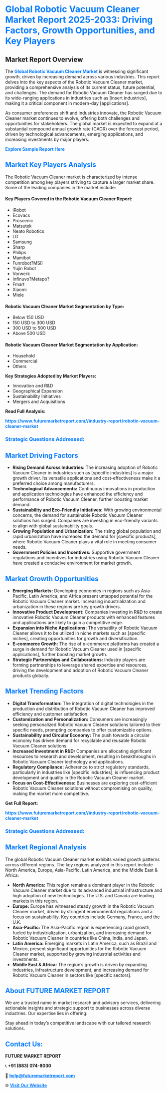 <h1 style="color: #007BFF;">Global Robotic Vacuum Cleaner Market Report 2025-2033: Driving Factors, Growth Opportunities, and Key Players</h1>

<section id="overview">
<h2>Market Report Overview</h2>
<p>The <a href="https://www.futuremarketreport.com//industry-report/robotic-vacuum-cleaner-market" style="color: #007BFF; text-decoration: none;"><strong>Global Robotic Vacuum Cleaner Market</strong></a> is witnessing significant growth, driven by increasing demand across various industries. This report delves into the key aspects of the Robotic Vacuum Cleaner market, providing a comprehensive analysis of its current status, future potential, and challenges. The demand for Robotic Vacuum Cleaner has surged due to its wide-ranging applications in industries such as [insert industries], making it a critical component in modern-day [applications].</p>
<p>As consumer preferences shift and industries innovate, the Robotic Vacuum Cleaner market continues to evolve, offering both challenges and opportunities for stakeholders. The global market is expected to expand at a substantial compound annual growth rate (CAGR) over the forecast period, driven by technological advancements, emerging applications, and increasing investments by major players.</p>
</section>

<section id="overview">
<p><a href="https://www.futuremarketreport.com//request-sample/reportId=61032" style="color: #007BFF; text-decoration: none;"><strong>Explore Sample Report Here</strong></a></p>
</section>

<section id="key-players">
<h2 style="color: #007BFF;">Market Key Players Analysis</h2>
<p>The Robotic Vacuum Cleaner market is characterized by intense competition among key players striving to capture a larger market share. Some of the leading companies in the market include:</p>
<h4>Key Players Covered in the Robotic Vacuum Cleaner Report:</h4>
<ul><li>iRobot</li><li>Ecovacs</li><li>Proscenic</li><li>Matsutek</li><li>Neato Robotics</li><li>LG</li><li>Samsung</li><li>Sharp</li><li>Philips</li><li>Mamibot</li><li>Funrobot?MSI)</li><li>Yujin Robot</li><li>Vorwerk</li><li>Infinuvo?Metapo?</li><li>Fmart</li><li>Xiaomi</li><li>Miele</li></ul>
<h4>Robotic Vacuum Cleaner Market Segmentation by Type:</h4>
<ul><li>Below 150 USD</li><li>150 USD to 300 USD</li><li>300 USD to 500 USD</li><li>Above 500 USD</li></ul>

<h4>Robotic Vacuum Cleaner Market Segmentation by Application:</h4>
<ul><li>Household</li><li>Commercial</li><li>Others</li></ul>
<p><strong>Key Strategies Adopted by Market Players:</strong></p>
<ul>
<li>Innovation and R&D</li>
<li>Geographical Expansion</li>
<li>Sustainability Initiatives</li>
<li>Mergers and Acquisitions</li>
</ul>
</section>

<section>
<p><strong>Read Full Analysis: </strong></p><a href="https://www.futuremarketreport.com//industry-report/robotic-vacuum-cleaner-market" style="color: #007BFF; text-decoration: none;"><strong>https://www.futuremarketreport.com//industry-report/robotic-vacuum-cleaner-market</strong></a>
<h3 style="color: #007BFF;">Strategic Questions Addressed:</h3>
</section>

<section id="driving-factors">
<h2 style="color: #007BFF;">Market Driving Factors</h2>
<ul>
<li><strong>Rising Demand Across Industries:</strong> The increasing adoption of Robotic Vacuum Cleaner in industries such as [specific industries] is a major growth driver. Its versatile applications and cost-effectiveness make it a preferred choice among manufacturers.</li>
<li><strong>Technological Advancements:</strong> Continuous innovations in production and application technologies have enhanced the efficiency and performance of Robotic Vacuum Cleaner, further boosting market demand.</li>
<li><strong>Sustainability and Eco-Friendly Initiatives:</strong> With growing environmental concerns, the demand for sustainable Robotic Vacuum Cleaner solutions has surged. Companies are investing in eco-friendly variants to align with global sustainability goals.</li>
<li><strong>Growing Population and Urbanization:</strong> The rising global population and rapid urbanization have increased the demand for [specific products], where Robotic Vacuum Cleaner plays a vital role in meeting consumer needs.</li>
<li><strong>Government Policies and Incentives:</strong> Supportive government regulations and incentives for industries using Robotic Vacuum Cleaner have created a conducive environment for market growth.</li>
</ul>
</section>

<section id="growth-opportunities">
<h2 style="color: #007BFF;">Market Growth Opportunities</h2>
<ul>
<li><strong>Emerging Markets:</strong> Developing economies in regions such as Asia-Pacific, Latin America, and Africa present untapped potential for the Robotic Vacuum Cleaner market. Increasing industrialization and urbanization in these regions are key growth drivers.</li>
<li><strong>Innovative Product Development:</strong> Companies investing in R&D to create innovative Robotic Vacuum Cleaner products with enhanced features and applications are likely to gain a competitive edge.</li>
<li><strong>Expansion into Niche Applications:</strong> The versatility of Robotic Vacuum Cleaner allows it to be utilized in niche markets such as [specific niches], creating opportunities for growth and diversification.</li>
<li><strong>E-commerce Growth:</strong> The rise of e-commerce platforms has created a surge in demand for Robotic Vacuum Cleaner used in [specific applications], further boosting market growth.</li>
<li><strong>Strategic Partnerships and Collaborations:</strong> Industry players are forming partnerships to leverage shared expertise and resources, driving the development and adoption of Robotic Vacuum Cleaner products globally.</li>
</ul>
</section>

<section id="trending-factors">
<h2 style="color: #007BFF;">Market Trending Factors</h2>
<ul>
<li><strong>Digital Transformation:</strong> The integration of digital technologies in the production and distribution of Robotic Vacuum Cleaner has improved efficiency and customer satisfaction.</li>
<li><strong>Customization and Personalization:</strong> Consumers are increasingly seeking personalized Robotic Vacuum Cleaner solutions tailored to their specific needs, prompting companies to offer customizable options.</li>
<li><strong>Sustainability and Circular Economy:</strong> The push towards a circular economy has driven demand for recyclable and reusable Robotic Vacuum Cleaner solutions.</li>
<li><strong>Increased Investment in R&D:</strong> Companies are allocating significant resources to research and development, resulting in breakthroughs in Robotic Vacuum Cleaner technology and applications.</li>
<li><strong>Regulatory Compliance:</strong> Adherence to strict regulatory standards, particularly in industries like [specific industries], is influencing product development and quality in the Robotic Vacuum Cleaner market.</li>
<li><strong>Focus on Cost-Effectiveness:</strong> Businesses are exploring cost-efficient Robotic Vacuum Cleaner solutions without compromising on quality, making the market more competitive.</li>
</ul>
</section>

<section>
<p><strong>Get Full Report: </strong></p><a href="https://www.futuremarketreport.com//industry-report/robotic-vacuum-cleaner-market" style="color: #007BFF; text-decoration: none;"><strong>https://www.futuremarketreport.com//industry-report/robotic-vacuum-cleaner-market</strong></a>
<h3 style="color: #007BFF;">Strategic Questions Addressed:</h3>
</section>


<section id="regional-analysis">
<h2 style="color: #007BFF;">Market Regional Analysis</h2>
<p>The global Robotic Vacuum Cleaner market exhibits varied growth patterns across different regions. The key regions analyzed in this report include North America, Europe, Asia-Pacific, Latin America, and the Middle East & Africa:</p>
<ul>
<li><strong>North America:</strong> This region remains a dominant player in the Robotic Vacuum Cleaner market due to its advanced industrial infrastructure and high adoption of new technologies. The U.S. and Canada are leading markets in this region.</li>
<li><strong>Europe:</strong> Europe has witnessed steady growth in the Robotic Vacuum Cleaner market, driven by stringent environmental regulations and a focus on sustainability. Key countries include Germany, France, and the U.K.</li>
<li><strong>Asia-Pacific:</strong> The Asia-Pacific region is experiencing rapid growth, fueled by industrialization, urbanization, and increasing demand for Robotic Vacuum Cleaner in countries like China, India, and Japan.</li>
<li><strong>Latin America:</strong> Emerging markets in Latin America, such as Brazil and Mexico, present significant opportunities for the Robotic Vacuum Cleaner market, supported by growing industrial activities and investments.</li>
<li><strong>Middle East & Africa:</strong> The region’s growth is driven by expanding industries, infrastructure development, and increasing demand for Robotic Vacuum Cleaner in sectors like [specific sectors].</li>
</ul>
</section>

<footer>
<h2 style="color: #007BFF;">About FUTURE MARKET REPORT</h2>
<p>We are a trusted name in market research and advisory services, delivering actionable insights and strategic support to businesses across diverse industries. Our expertise lies in offering:</p>

<p>Stay ahead in today’s competitive landscape with our tailored research solutions.</p>

<h2 style="color: #007BFF;">Contact Us:</h2>
<p><strong>FUTURE MARKET REPORT</strong></p>
<p>📞 <strong>+91 (883) 074-8030</strong></p>
<p>📧 <strong><a href="mailto:help@futuremarketreport.com" style="color: #007BFF;">help@futuremarketreport.com</a></strong></p>
<p>🌐 <strong><a href="https://www.futuremarketreport.com/" style="color: #007BFF;">Visit Our Website</a></strong></p>
</footer>